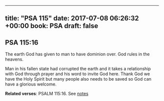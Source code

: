 
---
title: "PSA 115"
date: 2017-07-08 06:26:32 +00:00
book: PSA
draft: false
---

## PSA 115:16

The earth God has given to man to have dominion over. God rules in the heavens.

Man in his fallen state had corrupted the earth and it takes a relationship with God through prayer and his word to invite God here. Thank God we have the Holy Spirit but many people also needs to be saved so God can have a glorious welcome.

**Related verses**: PSALM 115:16. See [notes](https://my.bible.com/notes/2674617004845687302)

